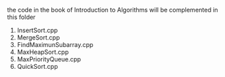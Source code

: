 the code in the book of Introduction to Algorithms will be complemented in this folder
1.	InsertSort.cpp
2.	MergeSort.cpp
3.	FindMaximunSubarray.cpp
4.	MaxHeapSort.cpp
5.	MaxPriorityQueue.cpp
6.	QuickSort.cpp